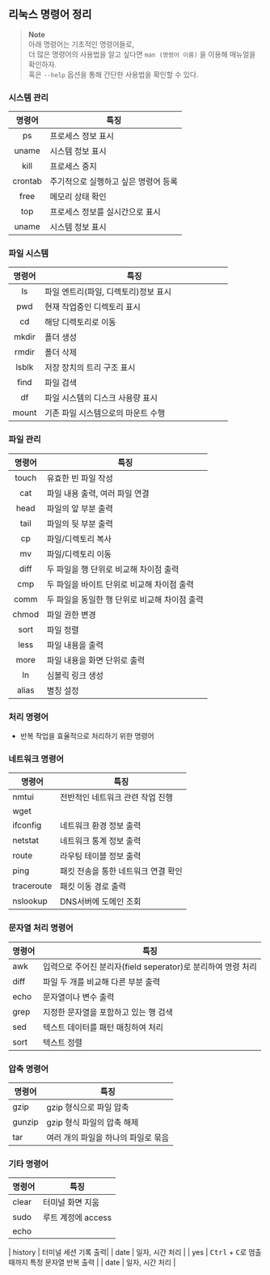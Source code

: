 
## 리눅스 명령어 정리 
> __Note__ <br>
아래 명령어는 기초적인 명령어들로,<br>
더 많은 명령어의 사용법을 알고 싶다면 `man (명령어 이름)` 을 이용해 매뉴얼을 확인하자. <br>
혹은 `--help` 옵션을 통해 간단한 사용법을 확인할 수 있다.

### 시스템 관리
| 명령어 | 특징 |
| :----: | ------------------------------------------- |
| ps| 프로세스 정보 표시 |
| uname | 시스템 정보 표시 |
| kill | 프로세스 중지 |
| crontab | 주기적으로 실행하고 싶은 명령어 등록 |
| free | 메모리 상태 확인 |
| top | 프로세스 정보를 실시간으로 표시 |
| uname | 시스템 정보 표시 |

### 파일 시스템
| 명령어| 특징 |
| :----: | ---------------------------------------------- |
| ls | 파일 엔트리(파일, 디렉토리)정보 표시 |
| pwd | 현재 작업중인 디렉토리 표시 |
| cd | 해당 디렉토리로 이동 |
| mkdir | 폴더 생성 |
| rmdir | 폴더 삭제 |
| lsblk | 저장 장치의 트리 구조 표시 |
| find | 파일 검색 |
| df | 파일 시스템의 디스크 사용량 표시 |
| mount | 기존 파일 시스템으로의 마운트 수행　　　　　 　　|

### 파일 관리
| 명령어| 특징 |
| :----: | ---------------------------------------------- |
| touch | 유효한 빈 파일 작성 |
| cat | 파일 내용 출력, 여러 파일 연결 |
| head | 파일의 앞 부분 출력|
| tail | 파일의 뒷 부분 출력|
| cp | 파일/디렉토리 복사 |
| mv | 파일/디렉토리 이동 |
| diff | 두 파일을 행 단위로 비교해 차이점 출력 |
| cmp | 두 파일을 바이트 단위로 비교해 차이점 출력 |
| comm | 두 파일을 동일한 행 단위로 비교해 차이점 출력 |
| chmod | 파일 권한 변경 |
| sort | 파일 정렬 |
| less | 파일 내용을 출력 |
| more | 파일 내용을 화면 단위로 출력 |
| ln | 심볼릭 링크 생성 |
| alias | 별칭 설정 |


### 처리 명령어
- 반복 작업을 효율적으로 처리하기 위한 명령어

### 네트워크 명령어
| 명령어| 특징 |
| ---- | ------------------------------------------- |
| nmtui | 전반적인 네트워크 관련 작업 진행 |
| wget |  |
| ifconfig | 네트워크 환경 정보 출력 |
| netstat | 네트워크 통계 정보 출력 |
| route | 라우팅 테이블 정보 출력 |
| ping | 패킷 전송을 통한 네트워크 연결 확인 |
| traceroute | 패킷 이동 경로 출력 |
| nslookup | DNS서버에 도메인 조회 |



### 문자열 처리 명령어
| 명령어| 특징 |
| ---- | ------------------------------------------- |
| awk | 입력으로 주어진 분리자(field seperator)로 분리하여 명령 처리 |
| diff | 파일 두 개를 비교해 다른 부분 출력 |
| echo | 문자열이나 변수 출력 |
| grep | 지정한 문자열을 포함하고 있는 행 검색 |
| sed | 텍스트 데이터를 패턴 매칭하여 처리 |
| sort | 텍스트 정렬 |

### 압축 명령어
| 명령어| 특징 |
| ---- | ------------------------------------------- |
| gzip | gzip 형식으로 파일 압축 |
| gunzip | gzip 형식 파일의 압축 해제 |
| tar | 여러 개의 파일을 하나의 파일로 묶음 |

### 기타 명령어
| 명령어| 특징 |
| ---- | ------------------------------------------- |
| clear | 터미널 화면 지움 |
| sudo | 루트 계정에 access|
| echo | |

| history | 터미널 세션 기록 출력|
| date | 일자, 시간 처리 |
| yes | <kbd>Ctrl</kbd> + <kbd>C</kbd>로 멈출 때까지 특정 문자열 반복 출력 |
| date | 일자, 시간 처리 |


